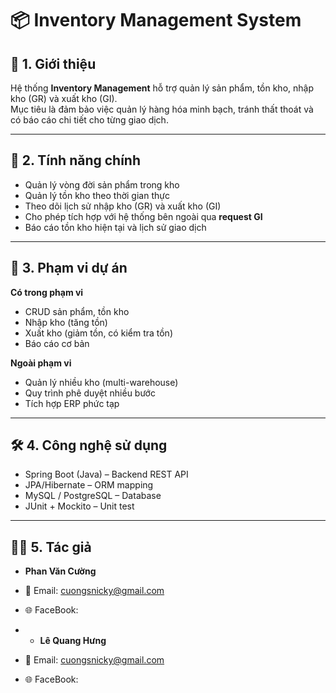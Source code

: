 # 📦 Inventory Management System

## 🚀 1. Giới thiệu
Hệ thống **Inventory Management** hỗ trợ quản lý sản phẩm, tồn kho, nhập kho (GR) và xuất kho (GI).  
Mục tiêu là đảm bảo việc quản lý hàng hóa minh bạch, tránh thất thoát và có báo cáo chi tiết cho từng giao dịch.  

---

## 🎯 2. Tính năng chính
- Quản lý vòng đời sản phẩm trong kho  
- Quản lý tồn kho theo thời gian thực  
- Theo dõi lịch sử nhập kho (GR) và xuất kho (GI)  
- Cho phép tích hợp với hệ thống bên ngoài qua **request GI**  
- Báo cáo tồn kho hiện tại và lịch sử giao dịch  

---

## 📌 3. Phạm vi dự án
**Có trong phạm vi**  
- CRUD sản phẩm, tồn kho  
- Nhập kho (tăng tồn)  
- Xuất kho (giảm tồn, có kiểm tra tồn)  
- Báo cáo cơ bản  

**Ngoài phạm vi**  
- Quản lý nhiều kho (multi-warehouse)  
- Quy trình phê duyệt nhiều bước  
- Tích hợp ERP phức tạp

---

## 🛠 4. Công nghệ sử dụng
- Spring Boot (Java) – Backend REST API  
- JPA/Hibernate – ORM mapping  
- MySQL / PostgreSQL – Database  
- JUnit + Mockito – Unit test

---
  ## 👨‍💻 5. Tác giả
- **Phan Văn Cường**  
- 📧 Email: cuongsnicky@gmail.com  
- 🌐 FaceBook:

- - **Lê Quang Hưng**  
- 📧 Email: cuongsnicky@gmail.com  
- 🌐 FaceBook:  
